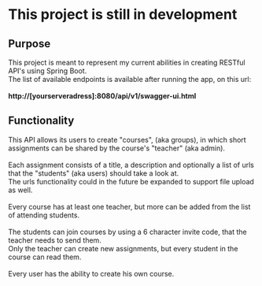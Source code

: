 <h1>This project is still in development</h1>

<h2>Purpose</h2>
This project is meant to represent my current abilities in creating RESTful API's using Spring Boot.
<br>
The list of available endpoints is available after running the app, on this url:
<br><br>
<b>http://[yourserveradress]:8080/api/v1/swagger-ui.html</b>
<h2>Functionality</h2>
This API allows its users to create "courses", (aka groups), in which short assignments can be shared by the course's "teacher" (aka admin).
<br><br>
Each assignment consists of a title, a description and optionally a list of urls that the "students" (aka users) should take a look at.
<br>
The urls functionality could in the future be expanded to support file upload as well.
<br><br>
Every course has at least one teacher, but more can be added from the list of attending students.
<br><br>
The students can join courses by using a 6 character invite code, that the teacher needs to send them.
<br>
Only the teacher can create new assignments, but every student in the course can read them.
<br><br>
Every user has the ability to create his own course.
